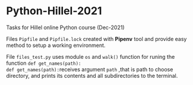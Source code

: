 # Python-Hillel-2021

Tasks for Hillel online Python course (Dec-2021)

Files `Pipfile` and `Pipfile.lock` created with **Pipenv** tool and provide easy method to setup a working environment.

File `files_test.py` uses module `os` and ```walk()``` function for runing the function ```def get_names(path):```\
```def get_names(path):```receives argument ```path``` ,that is path to choose directory, and prints its contents and all subdirectories to the terminal.
